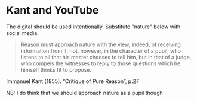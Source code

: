 # Kant and YouTube

The digital should be used intentionally. Substitute "nature" below with social media.

> Reason must approach nature with the view, indeed, of receiving information from it, not, however, in the character of a pupil, who listens to all that his master chooses to tell him, but in that of a judge, who compels the witnesses to reply to those questions which he himself thinks fit to propose.

Immanuel Kant (1855). “Critique of Pure Reason”, p.27

NB: I do think that we should approach nature as a pupil though
